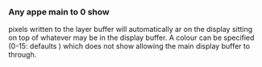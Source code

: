 

### Any appe main to 0 show

pixels written to the layer buffer will automatically ar on the display sitting on top of whatever may be in the display buffer. A colour can be specified (0-15: defaults ) which does not show allowing the main display buffer to through.